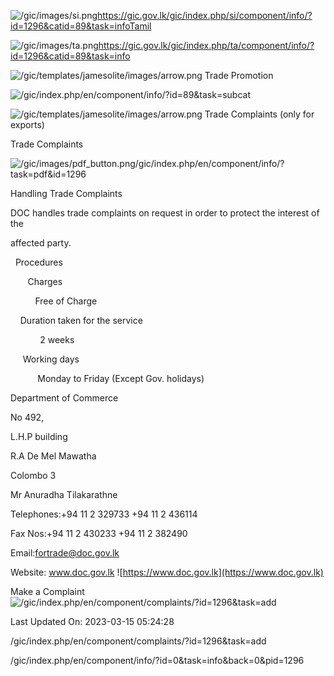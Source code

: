 <!-- Source: https://gic.gov.lk/gic/index.php/en/component/info/?id=1296&catid=89&task=info -->

![/gic/images/si.png](/gic/images/si.png)https://gic.gov.lk/gic/index.php/si/component/info/?id=1296&catid=89&task=infoTamil

![/gic/images/ta.png](/gic/images/ta.png)https://gic.gov.lk/gic/index.php/ta/component/info/?id=1296&catid=89&task=info

![/gic/templates/jamesolite/images/arrow.png](/gic/templates/jamesolite/images/arrow.png) Trade Promotion

![/gic/index.php/en/component/info/?id=89&task=subcat](/gic/index.php/en/component/info/?id=89&task=subcat)

![/gic/templates/jamesolite/images/arrow.png](/gic/templates/jamesolite/images/arrow.png) Trade Complaints (only for exports)

Trade Complaints

![/gic/images/pdf_button.png](/gic/images/pdf_button.png)/gic/index.php/en/component/info/?task=pdf&id=1296

Handling Trade Complaints

DOC handles trade complaints on request in order to protect the interest of the

affected party.

  Procedures

       Charges

          Free of Charge

    Duration taken for the service

            2 weeks

     Working days

           Monday to Friday (Except Gov. holidays)

Department of Commerce

No 492,

L.H.P building

R.A De Mel Mawatha

Colombo 3

Mr Anuradha Tilakarathne

Telephones:+94 11 2 329733 +94 11 2 436114

Fax Nos:+94 11 2 430233 +94 11 2 382490

Email:fortrade@doc.gov.lk

Website: www.doc.gov.lk ![https://www.doc.gov.lk](https://www.doc.gov.lk)

Make a Complaint ![/gic/index.php/en/component/complaints/?id=1296&task=add](/gic/index.php/en/component/complaints/?id=1296&task=add)

Last Updated On: 2023-03-15 05:24:28

/gic/index.php/en/component/complaints/?id=1296&task=add

/gic/index.php/en/component/info/?id=0&task=info&back=0&pid=1296